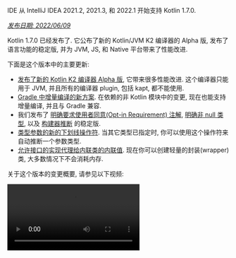 [//]: # (title: Kotlin 1.7.0 版中的新功能)

<tldr>
   <p>IDE 从 IntelliJ IDEA 2021.2, 2021.3, 和 2022.1 开始支持 Kotlin 1.7.0.</p>
</tldr>

_[发布日期: 2022/06/09](releases.md#release-details)_

Kotlin 1.7.0 已经发布了. 它公布了新的 Kotlin/JVM K2 编译器的 Alpha 版,
发布了语言功能的稳定版, 并为 JVM, JS, 和 Native 平台带来了性能改进.

下面是这个版本中的主要更新:

* [发布了新的 Kotlin K2 编译器 Alpha 版](#new-kotlin-k2-compiler-for-the-jvm-in-alpha),
  它带来很多性能改进. 这个编译器只能用于 JVM, 并且所有的编译器 plugin, 包括 kapt, 都不能使用.
* [Gradle 中增量编译的新方案](#a-new-approach-to-incremental-compilation).
  在依赖的非 Kotlin 模块中的变更, 现在也能支持增量编译, 并且与 Gradle 兼容.
* 我们发布了 [明确要求使用者同意(Opt-in Requirement) 注解](#stable-opt-in-requirements), [明确非 null 类型](#stable-definitely-non-nullable-types),
  以及 [构建器推断](#stable-builder-inference) 的稳定版.
* [类型参数的新的下划线操作符](#underscore-operator-for-type-arguments).
  当其它类型已指定时, 你可以使用这个操作符来自动推断一个参数类型.
* [允许接口的实现代理给内联类的内联值](#allow-implementation-by-delegation-to-an-inlined-value-of-an-inline-class).
  现在你可以创建轻量的封装(wrapper)类, 大多数情况下不会消耗内存.

关于这个版本的变更概要, 请参见以下视频:

<video src="https://youtu.be/54WEfLKtCGk" title="Kotlin 1.7.0 版中的新功能"/>

## JVM 平台的新的 Kotlin K2 编译器 (Alpha 版) {id="new-kotlin-k2-compiler-for-the-jvm-in-alpha"}

这个 Kotlin 发布版引入了新的 Kotlin K2 编译器的 **Alpha** 版.
新的编译器致力于提升新的语言功能的开发速度, 同一 Kotlin 支持的所有平台, 带来性能改进,
并为编译器扩展提供 API.

关于新编译器, 以及它的益处, 我们发布了一些详细解释:

* [Kotlin 新编译器之路](https://www.youtube.com/watch?v=iTdJJq_LyoY)
* [K2 编译器: 概要介绍](https://www.youtube.com/watch?v=db19VFLZqJM)

需要指出, 在新的 K2 编译器 Alpha 版中, 我们主要集中于性能改进, 并且它只能用于 JVM 项目.
它不支持 Kotlin/JS, Kotlin/Native, 以及其它跨平台项目, 并且所有的编译器 plugin, 包括 [kapt](kapt.md), 都不能使用.

在我们的内部项目中进行的评测结果非常优异:

| 项目            | 现在的 Kotlin 编译器性能 | 新 K2 Kotlin 编译器性能  | 性能提升|
|---------------|------------------|--------------------|--------|
| Kotlin        | 2.2 KLOC/s       | 4.8 KLOC/s         | ~ 2.2倍 |
| YouTrack      | 1.8 KLOC/s       | 4.2 KLOC/s         | ~ 2.3倍 |
| IntelliJ IDEA | 1.8 KLOC/s       | 3.9 KLOC/s         | ~ 2.2倍 |
| Space         | 1.2 KLOC/s       | 2.8 KLOC/s         | ~ 2.3倍 |

> 这里的 KLOC/s 性能数字表示编译器每秒处理的千行代码数.
>
{style="tip"}

你可以在你的 JVM 项目中查看性能提升, 并与旧编译器的结果进行比较.
要启用 Kotlin K2 编译器, 请使用以下编译器选项:

```bash
-Xuse-k2
```

此外, K2 编译器还 [包括很多 bug 修正](https://youtrack.jetbrains.com/issues/KT?q=tag:%20FIR-preview-qa%20%23Resolved).
请注意, 就连这个列表中的状态为 **State: Open** 的问题, 在 K2 中事实上也被修正了.

Kotlin 的下一个发布版本将会改进 K2 编译器的稳定性, 并提供更多功能, 敬请期待!

如果你使用 Kotlin K2 编译器时遇到任何性能问题, 请 [向我们的问题追踪系统提交报告](https://kotl.in/issue).

## 语言功能

Kotlin 1.7.0 引入的新的语言功能, 支持通过代理实现接口, 以及新的类型参数的下划线操作符.
此外, 对于以前版本中引入的几个语言功能预览版, Kotlin 1.7.0 还发布了它们的稳定版:

* [接口的实现代理给内联类的内联值](#allow-implementation-by-delegation-to-an-inlined-value-of-an-inline-class)
* [类型参数的下划线操作符](#underscore-operator-for-type-arguments)
* [构建器推断的稳定版](#stable-builder-inference)
* [明确要求使用者同意(Opt-in Requirement)的稳定版](#stable-opt-in-requirements)
* [明确非 null 类型的稳定版](#stable-definitely-non-nullable-types)

### 允许接口的实现代理给内联类的内联值 {id="allow-implementation-by-delegation-to-an-inlined-value-of-an-inline-class"}

如果你想要对一个值或一个类实例创建一个轻量的封装(wrapper), 就需要手动实现所有的接口方法.
通过代理实现结构解决了这个问题, 但在 1.7.0 之前不能用于内联类.
这个限制现在已经解决了, 现在你可以创建轻量的封装, 大多数情况下不会消耗内存.

```kotlin
interface Bar {
    fun foo() = "foo"
}

@JvmInline
value class BarWrapper(val bar: Bar): Bar by bar

fun main() {
    val bw = BarWrapper(object: Bar {})
    println(bw.foo())
}
```

### 类型参数的下划线操作符 {id="underscore-operator-for-type-arguments"}

Kotlin 1.7.0 为类型参数引入了一个下划线操作符, `_`. 当其它类型已指定时, 你可以使用它来自动推断一个类型参数:

```kotlin
abstract class SomeClass<T> {
    abstract fun execute(): T
}

class SomeImplementation : SomeClass<String>() {
    override fun execute(): String = "Test"
}

class OtherImplementation : SomeClass<Int>() {
    override fun execute(): Int = 42
}

object Runner {
    inline fun <reified S: SomeClass<T>, T> run(): T {
        return S::class.java.getDeclaredConstructor().newInstance().execute()
    }
}

fun main() {
    // T 被推断为 String, 因为 SomeImplementation 继承自 SomeClass<String>
    val s = Runner.run<SomeImplementation, _>()
    assert(s == "Test")

    // T 被推断为 Int, 因为 OtherImplementation 继承自 SomeClass<Int>
    val n = Runner.run<OtherImplementation, _>()
    assert(n == 42)
}
```

> 你可以在参数列表中的任何位置使用下划线操作符来推断一个类型参数.
>
{style="note"}

### 构建器推断的稳定版 {id="stable-builder-inference"}

构建器推断是一种特殊的类型推断, 在调用泛型构建器函数时非常有用.
它可以帮助编译器, 利用一个调用的 Lambda 表达式参数之内的其它调用的类型信息, 推断这个调用本身的类型参数.

过去, [在 1.6.0 中引入](whatsnew16.md#changes-to-builder-inference) 了编译器选项 `-Xenable-builder-inference`.
从 1.7.0 开始, 不需要指定这个编译器选项, 如果通常的类型推断对一个类型无法得到足够的信息, 构建器推断会自动启用.

参见 [如何编写自定义的泛型构建器](using-builders-with-builder-inference.md).

### 明确要求使用者同意(Opt-in Requirement)的稳定版 {id="stable-opt-in-requirements"}

[明确要求使用者同意(Opt-in Requirement)](opt-in-requirements.md) 现在升级为 [稳定版](components-stability.md),
并且不再需要额外的编译器配置.

在 1.7.0 之前, opt-in 功能本身要求参数 `-opt-in=kotlin.RequiresOptIn` 来关闭警告信息.
现在不再需要了; 但是, 你仍然可以使用编译器参数 `-opt-in`,
[在模块范围内](opt-in-requirements.md#module-wide-opt-in) 同意使用其他注解.

### 明确非 null 类型的稳定版 {id="stable-definitely-non-nullable-types"}

在 Kotlin 1.7.0 中, 明确非 null 类型升级为 [稳定版](components-stability.md).
在扩展泛型的 Java 类和接口时, 这个功能提供了更好的互操作性.

你可以使用新的语法 `T & Any`, 在使用端将一个泛型类型参数标记为明确非 null.
这个语法来自 [交叉类型(Intersection Types)](https://en.wikipedia.org/wiki/Intersection_type) 的标记形式,
并且现在 `&` 左侧必须是上界可为 null 的类型参数, 右侧必须是非 null 的 `Any`:

```kotlin
fun <T> elvisLike(x: T, y: T & Any): T & Any = x ?: y

fun main() {
    // OK
    elvisLike<String>("", "").length
    // 错误: 'null' 不能作为一个非 null 类型的值
    elvisLike<String>("", null).length

    // OK
    elvisLike<String?>(null, "").length
    // 错误: 'null' 不能作为一个非 null 类型的值
    elvisLike<String?>(null, null).length
}
```

关于明确非 null 类型, 详情请参见
[这个 KEEP](https://github.com/Kotlin/KEEP/blob/c72601cf35c1e95a541bb4b230edb474a6d1d1a8/proposals/definitely-non-nullable-types.md).

## Kotlin/JVM

这个发布版带来了对 Kotlin/JVM 编译器的性能改进, 以及一个新的编译器 选项.
此外, 对函数式接口构造器的可调用引用升级为稳定版.
注意, 从 1.7.0 开始, Kotlin/JVM 的默认编译目标版本是 `1.8`.

* [编译器性能优化](#compiler-performance-optimizations)
* [新的编译器选项 `-Xjdk-release`](#new-compiler-option-xjdk-release)
* [对函数式接口构造器的可调用引用: 稳定版](#stable-callable-references-to-functional-interface-constructors)
* [删除了 JVM 编译目标版本 1.6](#removed-jvm-target-version-1-6)

### 编译器性能优化 {id="compiler-performance-optimizations"}

Kotlin 1.7.0 引入了对 Kotlin/JVM 编译器的性能改进.
根据我们的评测, 编译时间与 Kotlin 1.6.0 相比 [平均缩减了 10%](https://youtrack.jetbrains.com/issue/KT-48233/Switching-to-JVM-IR-backend-increases-compilation-time-by-more-t#focus=Comments-27-6114542.0-0).
由于字节码后期处理的改进, 大量使用内联函数的项目, 比如
[使用 `kotlinx.html` 的项目](https://youtrack.jetbrains.com/issue/KT-51416/Compilation-of-kotlinx-html-DSL-should-still-be-faster),
编译速度会变得更快.

### 新的编译器选项: -Xjdk-release {id="new-compiler-option-xjdk-release"}

Kotlin 1.7.0 添加了新的编译器选项, `-Xjdk-release`.
这个选项类似于 [javac 的命令行选项 `--release`](http://openjdk.java.net/jeps/247).
`-Xjdk-release` 选项控制编译目标的字节码版本, 并将 classpath 中的 JDK 的 API 限制为指定的 Java 版本.
比如, `kotlinc -Xjdk-release=1.8` 不会允许引用 `java.lang.Module`, 即使依赖项中的 JDK 是 9 或更高版本.

> 这个选项 [不保证](https://youtrack.jetbrains.com/issue/KT-29974) 对所有的 JDK 分发版都有效.
>
{style="note"}

请在
[这个 YouTrack ticket](https://youtrack.jetbrains.com/issue/KT-29974/Add-a-compiler-option-Xjdk-release-similar-to-javac-s-release-to)
中留下你的反馈.

### 对函数式接口构造器的可调用引用: 稳定版 {id="stable-callable-references-to-functional-interface-constructors"}

对函数式接口构造器的 [可调用的引用](reflection.md#callable-references) 现在升级为 [稳定版](components-stability.md).
请参见, 如何从一个带构造器函数的接口
[迁移](fun-interfaces.md#migration-from-an-interface-with-constructor-function-to-a-functional-interface)
到一个使用可调用引用的函数式接口.

如果你遇到问题, 请在这个 [YouTrack](https://youtrack.jetbrains.com/newissue?project=kt) 中提交报告.

### 删除了 JVM 编译目标版本 1.6 {id="removed-jvm-target-version-1-6"}

对 Kotlin/JVM 的默认编译目标版本现在是 `1.8`. 编译目标版本 `1.6` 已被删除.

请迁移到 JVM 编译目标 1.8 或更高版本.
关于如何更新 JVM 编译目标版本, 请参见:

* [Gradle](gradle-compiler-options.md#attributes-specific-to-jvm)
* [Maven](maven.md#attributes-specific-to-jvm)
* [命令行编译器](compiler-reference.md#jvm-target-version)

## Kotlin/Native

Kotlin 1.7.0 包括 与 Objective-C 和 Swift 交互性的变更, 并且将以前的发布版中引入的功能升级为稳定版.
还带来了对新的内存管理器的性能改进, 以及其他更新:

* [对新的内存管理器的性能改进](#performance-improvements-for-the-new-memory-manager)
* [对 JVM 和 JS IR 后端统一的编译器 plugin ABI](#unified-compiler-plugin-abi-with-jvm-and-js-ir-backends)
* [支持独立的 Android 可执行文件](#support-for-standalone-android-executables)
* [与 Swift async/await 交互: 返回 `Void` 而不是 `KotlinUnit`](#interop-with-swift-async-await-returning-void-instead-of-kotlinunit)
* [禁止未声明的异常通过 Objective-C 桥](#prohibited-undeclared-exceptions-through-objective-c-bridges)
* [与 CocoaPods 集成的改进](#improved-cocoapods-integration)
* [修改 Kotlin/Native 编译器的下载 URL](#overriding-the-kotlin-native-compiler-download-url)

### 对新的内存管理器的性能改进 {id="performance-improvements-for-the-new-memory-manager"}

> 新的 Kotlin/Native 内存管理器现在是 [Alpha 版](components-stability.md).
> 将来它可能发生不兼容的变化, 并需要手工迁移.
> 希望你能通过我们的 [问题追踪系统](https://youtrack.jetbrains.com/issue/KT-48525) 提供你的反馈意见.
>
{style="note"}

新的内存管理器还处于 Alpha 版, 但它在稳步的向 [稳定版](components-stability.md) 发展.
这个发布版带来了对新的内存管理器显著的性能改进, 尤其是垃圾收集(GC)功能.
具体来说, [在 1.6.20 中引入](whatsnew1620.md) 的 sweep phase 的并发实现, 现在默认启用了.
这个功能可以帮助减少 GC 执行时的应用程序暂停时间. 新的 GC 时间调度器能够更好的选择 GC 频率, 尤其是对更大的 heap 内存.

此外, 我们还特别优化了 debug 版二进制文件, 确保在内存管理器的实现代码中使用了适当的优化级别和链接时优化.
根据我们的测算, 对 debug 版二进制文件, 这些改进帮助我们改善了执行时间大约 30%.

请在你的项目中试用新的内存管理器, 看看它的效果如何,
并通过我们的 [问题追踪系统](https://youtrack.jetbrains.com/issue/KT-48525) 提供你的反馈意见.

### 对 JVM 和 JS IR 后端统一的编译器 plugin ABI {id="unified-compiler-plugin-abi-with-jvm-and-js-ir-backends"}

从 Kotlin 1.7.0 开始, Kotlin Multiplatform Gradle plugin 对 Kotlin/Native 默认使用内嵌的编译器 jar.
这个功能作为实验性功能 [在 1.6.0 中引入](whatsnew16.md#unified-compiler-plugin-abi-with-jvm-and-js-ir-backends),
现在它已经升级为稳定版, 可以使用了.

这个改进对于库的作者非常方便, 因为它改进了编译器 plugin 的开发体验.
在这个发布版之前, 你必须为 Kotlin/Native 提供单独的 artifact,
现在, 对 Native 和其他支持的平台, 你可以使用相同的编译器 plugin artifact.

> 这个功能可能需要 plugin 开发者对他们既有的 plugin 进行一些迁移步骤.
>
> 关于如何为这个更新调整你的 plugin, 请参见这个 [YouTrack issue](https://youtrack.jetbrains.com/issue/KT-48595).
>
{style="warning"}

### 支持独立的 Android 可执行文件 {id="support-for-standalone-android-executables"}

Kotlin 1.7.0 对 Android Native 编译目标生成标准的可执行文件提供了完全的支持.
这个功能 [在 1.6.20 中引入](whatsnew1620.md#support-for-standalone-android-executables), 现在已默认启用.

如果你想要退回到以前的行为, 让 Kotlin/Native 生成共用的库, 请使用以下设置:

```kotlin
binaryOptions["androidProgramType"] = "nativeActivity"
```

### 与 Swift async/await 交互: 返回 `Void` 而不是 `KotlinUnit` {id="interop-with-swift-async-await-returning-void-instead-of-kotlinunit"}

在 Swift 中, Kotlin `suspend` 函数现在返回 `Void` 类型而不是 `KotlinUnit`.
这是与 Swift 的 `async`/`await` 交互功能改进后的结果.
这个功能 [在 1.6.20 中引入](whatsnew1620.md#interop-with-swift-async-await-returning-void-instead-of-kotlinunit),
这个发布版中会默认启用.

你不再需要使用 `kotlin.native.binary.unitSuspendFunctionObjCExport=proper` 属性来对这样的函数返回适当的类型.

### 禁止未声明的异常通过 Objective-C 桥 {id="prohibited-undeclared-exceptions-through-objective-c-bridges"}

当你从 Swift/Objective-C 代码调用 Kotlin 代码时(或者反过来), 如果这个代码抛出一个异常, 它应该被异常发生处的代码来处理,
除非你明确的允许异常经过适当的转换后在语言之间传递(比如, 使用 `@Throws` 注解).

在以前的版本中, Kotlin 的行为不太正确, 某些情况下, 未声明的异常可以从一种语言"泄露"到另一种语言.
Kotlin 1.7.0 修正了这个问题, 现在这样的情况会导致程序终止.

因此, 比如, 如果在 Kotlin 中你有一个 Lambda 表达式 `{ throw Exception() }`, 并从 Swift 调用它,
在 Kotlin 1.7.0 中, 程序会在异常到达 Swift 代码时立即终止.
在以前的 Kotlin 版本中, 这样的异常可以泄露到 Swift 代码中.

`@Throws` 注解会继续向以前一样工作.

### 与 CocoaPods 集成的改进 {id="improved-cocoapods-integration"}

从 Kotlin 1.7.0 开始, 如果想要在你的项目中集成 CocoaPods, 不再需要安装 `cocoapods-generate` plugin.

在以前的版本中, 你需要安装 CocoaPods 依赖项管理器和 `cocoapods-generate` plugin 才能使用 CocoaPods,
比如, 用来在 Kotlin Multiplatform Mobile 项目中管理
[iOS 依赖项](multiplatform-ios-dependencies.md#with-cocoapods).

现在设置与 CocoaPods 的集成变得更加简单, 而且我们解决了 `cocoapods-generate` 不能在 Ruby 3 和更高版本上安装的问题.
现在还支持最新的 Ruby 版本, 它在 Apple M1 上工作得更好.

关于如何设置环境, 请参见 [设置与 CocoaPods 的集成](native-cocoapods.md#set-up-an-environment-to-work-with-cocoapods).

### 修改 Kotlin/Native 编译器的下载 URL {id="overriding-the-kotlin-native-compiler-download-url"}

从 Kotlin 1.7.0 开始, 你可以定制 Kotlin/Native 编译器的下载 URL.
当 CI 环境禁止使用外部链接时, 这个功能会很有用.

默认的起始 URL 是 `https://download.jetbrains.com/kotlin/native/builds`, 如果要修改, 请使用以下 Gradle 属性:

```none
kotlin.native.distribution.baseDownloadUrl=https://example.com
```

> 下载器会向这个起始 URL 添加 native 版本和编译目标 OS, 确保下载到实际的编译器发布版.
>
{style="note"}

## Kotlin/JS

Kotlin/JS 包括对 [JS IR 编译器后端](js-ir-compiler.md) 的更多改进, 以及改善你的开发体验的其他更新:

* [对新的 IR 后端的性能改进](#performance-improvements-for-the-new-ir-backend)
* [使用 IR 时对成员名称极简化(Minification)](#minification-for-member-names-when-using-ir)
* [在 IR 后端中使用 polyfill 支持旧的浏览器](#support-for-older-browsers-via-polyfills-in-the-ir-backend)
* [从 js 表达式动态装载 JavaScript 模块](#dynamically-load-javascript-modules-from-js-expressions)
* [为 JavaScript 测试运行器指定环境变量](#specify-environment-variables-for-javascript-test-runners)

### 对新的 IR 后端的性能改进 {id="performance-improvements-for-the-new-ir-backend"}

这个发布版包含一些大的更新, 可以改进你的开发体验:

* Kotlin/JS 增量编译的性能得到了显著改善. 它可以花费更少的时间来构建你的 JS 项目.
  大多数情况下, 增量重构建现在应该大致和旧的后端差不多.
* Kotlin/JS 最终 bundle 占用更少的空间, 因为我们大大缩减了最终 artifact 的大小.
  对一些大型项目, 我们的评测显示产品 bundle 大小与旧的后端相比缩减了 20%.
* 对接口的类型检查有了数量级程度的改进.
* Kotlin 生成更加高质量的 JS 代码

### 使用 IR 时对成员名称极简化(Minification) {id="minification-for-member-names-when-using-ir"}

Kotlin/JS IR 编译器现在会使用它的内部信息, 分析你的 Kotlin 类和函数的关系, 进行更加高效的极简化, 缩短函数, 属性, 以及类的名称.
这样可以缩减最终产生的捆绑的应用程序大小.

当你在 production 模式下构建 Kotlin/JS 应用程序时, 会自动进行这样的极简化, 并且这个功能默认启用.
如果要禁用成员名称极简化, 请使用 `-Xir-minimized-member-names` 编译器 flag:

```kotlin
kotlin {
    js(IR) {
        compilations.all {
            compileKotlinTask.kotlinOptions.freeCompilerArgs += listOf("-Xir-minimized-member-names=false")
        }
    }
}
```

### 在 IR 后端中使用 polyfill 支持旧的浏览器 {id="support-for-older-browsers-via-polyfills-in-the-ir-backend"}

Kotlin/JS 的 IR 编译器后端现在包含与旧后端相同的 polyfill.
Kotlin 标准库使用的 ES2015 中的方法在旧浏览器上并不全部支持, 包含这些 polyfill, 可以让使用新编译器编译的代码能够在旧浏览器上正确运行.
只有被项目实际使用到的 polyfill 才会包含到最终的 bundle 中, 这样可以尽量减少对 bundle 大小的影响.

在使用 IR 编译器时, 这个功能会默认启用, 你不需要对它进行配置.

### 从 js 表达式动态装载 JavaScript 模块 {id="dynamically-load-javascript-modules-from-js-expressions"}

使用 JavaScript 模块时, 大多数应用程序使用静态导入, 具体的使用方法请参见 [JavaScript 模块集成](js-modules.md).
但是, Kotlin/JS 过去缺少一种机制, 在你的应用程序运行时动态的装载 JavaScript 模块.

从 Kotlin 1.7.0 开始, 在 `js` 代码段内, 支持使用 JavaScript 中的 `import` 语句,
因此你可以在运行时动态的将包引入到你的应用程序中:

```kotlin
val myPackage = js("import('my-package')")
```

### 为 JavaScript 测试运行器指定环境变量 {id="specify-environment-variables-for-javascript-test-runners"}

为了对 Node.js 包的解析进行微调, 或者向 Node.js 测试代码传递外部信息,
现在你可以指定供 JavaScript 测试运行器使用的环境变量.
要定义一个环境变量, 请在你的构建脚本的 `testTask` 代码段之内, 使用 `environment()` 函数, 参数是一个 键-值对:

```kotlin
kotlin {
    js {
        nodejs {
            testTask {
                environment("key", "value")
            }
        }
    }
}
```

## 标准库

在 Kotlin 1.7.0 中, 标准库有了大量的变更和改进.
引入了新的功能, 将实验性功能升级到稳定版,
还对 Native, JS, 和 JVM 平台统一了对命名捕获组(Named Capturing Group)的支持:

* [集合函数 min() 和 max() 返回非 null 值](#min-and-max-collection-functions-return-as-non-nullable)
* [在明确指定的下标处查找正规表达式匹配](#regular-expression-matching-at-specific-indices)
* [延长对旧的语言和 API 版本的支持](#extended-support-for-previous-language-and-api-versions)
* [通过反射访问注解](#access-to-annotations-via-reflection)
* [深度递归(Deep Recursive) 函数升级为稳定版](#stable-deep-recursive-functions)
* [对默认的时间源(Time Source)使用基于内联类的时间标记器(Time mark)](#time-marks-based-on-inline-classes-for-default-time-source)
* [对 Java Optionals 的新的扩展函数(实验性功能)](#new-experimental-extension-functions-for-java-optionals)
* [在 JS 和 Native 中支持命名捕获组(Named Capturing Group)](#support-for-named-capturing-groups-in-js-and-native)

### 集合函数 min() 和 max() 返回非 null 值 {id="min-and-max-collection-functions-return-as-non-nullable"}

在 [Kotlin 1.4.0](whatsnew14.md) 中, 我们将集合函数 `min()` 和 `max()` 重命名为 `minOrNull()` 和 `maxOrNull()`.
这些新名称更好的反应函数的行为 – 如果接受者集合为空, 则返回 null.
还有助于让 Kotlin 集合 API 的函数行为与命名规约保持整体一致.

对函数 `minBy()`, `maxBy()`, `minWith()`, 和 `maxWith()` 也是如此,
在 Kotlin 1.4.0 中, 所有这些函数都有了对应的 *OrNull() 同义函数.
被这个变更影响的旧函数, 已被逐渐废弃.

Kotlin 1.7.0 重新引入了原来的函数名称, 但返回类型为非 null.
新的 `min()`, `max()`, `minBy()`, `maxBy()`, `minWith()`, 和 `maxWith()` 函数,
现在会严格的返回集合元素, 或抛出一个异常.

```kotlin
fun main() {
    val numbers = listOf<Int>()
    println(numbers.maxOrNull()) // 返回 "null"
    println(numbers.max()) // 抛出异常: "Exception in... Collection is empty."
}
```

### 在明确指定的下标处查找正规表达式匹配 {id="regular-expression-matching-at-specific-indices"}

[在 1.5.30 中引入](whatsnew1530.md#matching-with-regex-at-a-particular-position)
的 `Regex.matchAt()` 和 `Regex.matchesAt()` 函数现在升级为稳定版.
这些函数提供了一种方法, 在一个 `String` 或 `CharSequence` 中的一个指定的位置, 检查正规表达式是否存在一个完整的匹配.

`matchesAt()` 检查一个匹配, 并返回一个 boolean 结果:

```kotlin
fun main() {
    val releaseText = "Kotlin 1.7.0 is on its way!"
    // 正规表达式: 一个数字, 点号, 一个数字, 点号, 一个或多个数字
    val versionRegex = "\\d[.]\\d[.]\\d+".toRegex()

    println(versionRegex.matchesAt(releaseText, 0)) // 输出结果为 "false"
    println(versionRegex.matchesAt(releaseText, 7)) // 输出结果为 "true"
}
```

`matchAt()` 如果找到匹配结果, 则返回匹配结果 , 如果没有找到匹配结果, 则返回 `null`:

```kotlin
fun main() {
    val releaseText = "Kotlin 1.7.0 is on its way!"
    val versionRegex = "\\d[.]\\d[.]\\d+".toRegex()

    println(versionRegex.matchAt(releaseText, 0)) // 输出结果为 "null"
    println(versionRegex.matchAt(releaseText, 7)?.value) // 输出结果为 "1.7.0"
}
```

希望你能通过这个 [YouTrack issue](https://youtrack.jetbrains.com/issue/KT-34021) 提供你的反馈意见.

### 延长对旧的语言和 API 版本的支持 {id="extended-support-for-previous-language-and-api-versions"}

为了支持库的作者开发库供更多旧版本的 Kotlin 使用, 也为了处理快速增长的 Kotlin 主发布版本,
我们延长了对旧的语言和 API 版本的支持.

在 Kotlin 1.7.0 中, 我们支持 3 个版本前的语言和 API 版本, 而不是 2 个.
因此使用 Kotlin 1.7.0 支持开发库, 最低供 Kotlin 1.4.0 版本使用.
关于向后兼容性, 详情请参见 [兼容性模式](compatibility-modes.md).

### 通过反射访问注解 {id="access-to-annotations-via-reflection"}

[在 1.6.0 中引入](whatsnew16.md#repeatable-annotations-with-runtime-retention-for-1-8-jvm-target)
的扩展函数
[KAnnotatedElement.findAnnotations()](https://kotlinlang.org/api/latest/jvm/stdlib/kotlin.reflect.full/find-annotations.html),
现在升级为 [稳定版](components-stability.md).
这个 [反射](reflection.md)
函数对一个元素返回一个指定类型的所有注解, 包括单独使用的注解和重复的注解.

```kotlin
@Repeatable
annotation class Tag(val name: String)

@Tag("First Tag")
@Tag("Second Tag")
fun taggedFunction() {
    println("I'm a tagged function!")
}

fun main() {
    val x = ::taggedFunction
    val foo = x as KAnnotatedElement
    println(foo.findAnnotations<Tag>()) // 输出结果为: [@Tag(name=First Tag), @Tag(name=Second Tag)]
}
```

### 深度递归(Deep Recursive) 函数升级为稳定版 {id="stable-deep-recursive-functions"}

从 [Kotlin 1.4.0](https://blog.jetbrains.com/kotlin/2020/07/kotlin-1-4-rc-debugging-coroutines/#Defining_deep_recursive_functions_using_coroutines) 开始,
深度递归(Deep Recursive)函数作为实验性功能引入, 现在在 Kotlin 1.7.0 中升级为 [稳定版](components-stability.md).
使用 `DeepRecursiveFunction`, 你可以定义一个函数, 让它的调用栈保存在 heap 内存中, 而不是使用实际的调用栈.
因此你可以运行非常深的递归计算. 要调用一个深度递归函数, 只需要 `invoke` 它.

在这个示例中, 一个深度递归函数用来递归的计算一个二叉树的深度.
虽然这个示例函数递归的调用它自身 100,000 次, 也不会抛出 `StackOverflowError`:

```kotlin
class Tree(val left: Tree?, val right: Tree?)

val calculateDepth = DeepRecursiveFunction<Tree?, Int> { t ->
    if (t == null) 0 else maxOf(
        callRecursive(t.left),
        callRecursive(t.right)
    ) + 1
}

fun main() {
    // 生成一个深度为 100_000 的树
    val deepTree = generateSequence(Tree(null, null)) { prev ->
        Tree(prev, null)
    }.take(100_000).last()

    println(calculateDepth(deepTree)) // 输出结果为: 100000
}
```

如果你的递归深度超过 1000 次调用, 就可以考虑在你的代码中使用深度递归函数.

### 对默认的时间源(Time Source)使用基于内联类的时间标记器(Time mark) {id="time-marks-based-on-inline-classes-for-default-time-source"}

Kotlin 1.7.0 改善了时间测量功能的性能, 方法是将 `TimeSource.Monotonic` 返回的时间标记器(Time mark) 改为内联的值类.
因此, 调用 `markNow()`, `elapsedNow()`, `measureTime()`, 和 `measureTimedValue()` 之类的函数,
不会为它们的 `TimeMark` 实例包装类分配内存.
尤其是在测量一个热点部分中的一段代码时, 这个功能可以减少测量对性能的影响:

```kotlin
@OptIn(ExperimentalTime::class)
fun main() {
    val mark = TimeSource.Monotonic.markNow() // 返回的 `TimeMark` 是内联类
    val elapsedDuration = mark.elapsedNow()
}
```

> 只有当获得 `TimeMark` 时所用的时间源(Time Source), 可以静态的确定为是 `TimeSource.Monotonic` 时, 这个优化才起作用.
>
{style="note"}

### 对 Java Optionals 的新的扩展函数(实验性功能) {id="new-experimental-extension-functions-for-java-optionals"}

Kotlin 1.7.0 带来了新的便利函数, 可以简化 Java 中的 `Optional` 类的使用.
这些新函数可以用来在 JVM 上解封和转换 optional 对象, 让使用 Java API 更加简洁.

通过使用扩展函数 `getOrNull()`, `getOrDefault()`, 和 `getOrElse()`,
如果 `Optional` 的值存在, 可以让你得到这个值. 否则, 你会分别得到 `null`, 一个默认值, 或由一个函数返回的值:

```kotlin
val presentOptional = Optional.of("I'm here!")

println(presentOptional.getOrNull())
// 输出结果为: "I'm here!"

val absentOptional = Optional.empty<String>()

println(absentOptional.getOrNull())
// 输出结果为: null
println(absentOptional.getOrDefault("Nobody here!"))
// 输出结果为: "Nobody here!"
println(absentOptional.getOrElse {
    println("Optional was absent!")
    "Default value!"
})
// 输出结果为: "Optional was absent!"
// 输出结果为: "Default value!"
```

使用扩展函数 `toList()`, `toSet()`, 和 `asSequence()`,
如果 `Optional` 有值, 会将值转换为一个 List, Set, 或 Sequence, 否则返回一个空集合.
扩展函数 `toCollection()` 会将 `Optional` 的值添加到一个已经存在的目标集合中:

```kotlin
val presentOptional = Optional.of("I'm here!")
val absentOptional = Optional.empty<String>()
println(presentOptional.toList() + "," + absentOptional.toList())
// 输出结果为: ["I'm here!"], []
println(presentOptional.toSet() + "," + absentOptional.toSet())
// 输出结果为: ["I'm here!"], []
val myCollection = mutableListOf<String>()
absentOptional.toCollection(myCollection)
println(myCollection)
// 输出结果为: []
presentOptional.toCollection(myCollection)
println(myCollection)
// 输出结果为: ["I'm here!"]
val list = listOf(presentOptional, absentOptional).flatMap { it.asSequence() }
println(list)
// 输出结果为: ["I'm here!"]
```

在 Kotlin 1.7.0 中, 这些扩展函数作为实验性功能引入.
关于 `Optional` 的扩展, 更多详情请参见 [这个 KEEP](https://github.com/Kotlin/KEEP/pull/291).
和往常一样, 欢迎在 [Kotlin 问题追踪系统](https://kotl.in/issue) 中反馈你的意见.

### 在 JS 和 Native 中支持命名捕获组(Named Capturing Group) {id="support-for-named-capturing-groups-in-js-and-native"}

从 Kotlin 1.7.0 开始, 命名捕获组(Named Capturing Group) 不仅在 JVM 上支持, 而且在 JS 和 Native 平台也支持了.

要为一个捕获组指定一个名称, 请在你的正规表达式中使用 (`?<name>group`) 语法.
要得到被这个组匹配的文本, 请调用新引入的函数
[`MatchGroupCollection.get()`](https://kotlinlang.org/api/latest/jvm/stdlib/kotlin.text/get.html),
参数是组的名称.

#### 通过名称获取匹配的组的值

我们来看看这个示例, 它匹配城市的座标. 要得到正规表达式匹配的组的集合,
请使用 [`groups`](https://kotlinlang.org/api/latest/jvm/stdlib/kotlin.text/-match-result/groups.html).
比较一下得到组的两种方法, 一种是通过组的编号(下标)来得到, 另一种是通过组的名称来得到,
然后使用 `value` 得到组的内容:

```kotlin
fun main() {
    val regex = "\\b(?<city>[A-Za-z\\s]+),\\s(?<state>[A-Z]{2}):\\s(?<areaCode>[0-9]{3})\\b".toRegex()
    val input = "Coordinates: Austin, TX: 123"
    val match = regex.find(input)!!
    println(match.groups["city"]?.value) // 输出结果为: "Austin" — 通过名称得到组
    println(match.groups[2]?.value) // 输出结果为: "TX" — 通过下标得到组
}
```

#### 命名的反向引用

你现在还可以在反向引用组时使用组的名称. 反向引用会匹配在前面曾经被一个捕获组匹配过的相同的文字.
要使用这个功能, 请在你的正规表达式中使用 `\k<name>` 语法:

```kotlin
fun backRef() {
    val regex = "(?<title>\\w+), yes \\k<title>".toRegex()
    val match = regex.find("Do you copy? Sir, yes Sir!")!!
    println(match.value) // 输出结果为: "Sir, yes Sir"
    println(match.groups["title"]?.value) // 输出结果为: "Sir"
}
```

#### 在替换表达式中使用命名的组

命名的组引用可以与替换表达式一起使用.
比如
[`replace()`](https://kotlinlang.org/api/latest/jvm/stdlib/kotlin.text/-regex/replace.html)
函数, 会使用一个替换表达式替换在输入文本中指定的正规表达式的所有匹配,
以及
[`replaceFirst()`](https://kotlinlang.org/api/latest/jvm/stdlib/kotlin.text/-regex/replace-first.html)
函数, 只替换第一个匹配.

在替换字符串中出现的 `${name}` 会被替换为这个名称对应的捕获组的内容.
你可以比较在替换表达式通过名称和通过下标引用组的方法:

```kotlin
fun dateReplace() {
    val dateRegex = Regex("(?<dd>\\d{2})-(?<mm>\\d{2})-(?<yyyy>\\d{4})")
    val input = "Date of birth: 27-04-2022"
    println(dateRegex.replace(input, "\${yyyy}-\${mm}-\${dd}")) // 输出结果为: "Date of birth: 2022-04-27" — 通过名称引用组
    println(dateRegex.replace(input, "\$3-\$2-\$1")) // 输出结果为: "Date of birth: 2022-04-27" — 通过下标引用组
}
```

## Gradle

这个发布版引入了新的构建报告功能, 支持 Gradle plugin 变体(Variant), 在 kapt 中的新的统计功能, 以及其他很多功能:

* [增量编译的新方案](#a-new-approach-to-incremental-compilation)
* [新功能: 构建报告, 用于追踪编译器性能](#build-reports-for-kotlin-compiler-tasks)
* [对 Gradle 和 Android Gradle plugin 的最小支持版本的变更](#bumping-minimum-supported-versions)
* [支持 Gradle plugin 变体(Variant)](#support-for-gradle-plugin-variants)
* [Kotlin Gradle plugin API 中的更新](#updates-in-the-kotlin-gradle-plugin-api)
* [可以通过通过 plugin API 使用 sam-with-receiver plugin](#the-sam-with-receiver-plugin-is-available-via-the-plugins-api)
* [编译任务中的更新](#changes-in-compile-tasks)
* [新功能: 在 kapt 中, 对每个注解处理器生成的文件的统计](#statistics-of-generated-files-by-each-annotation-processor-in-kapt)
* [废弃了系统属性 kotlin.compiler.execution.strategy](#deprecation-of-the-kotlin-compiler-execution-strategy-system-property)
* [删除了废弃的选项, 方法, 和 plugin](#removal-of-deprecated-options-methods-and-plugins)

### 增量编译的新方案 {id="a-new-approach-to-incremental-compilation"}

> 增量编译的新方案是 [实验性功能](components-stability.md).
> 它随时有可能变更或被删除.
> 需要明确同意使用(Opt-in)(详情请参见下文). 我们鼓励你只为评估目的来使用这个功能,
> 希望你能通过我们的 [问题追踪系统](https://youtrack.jetbrains.com/issues/KT) 提供你的反馈意见.
>
{style="warning"}

在 Kotlin 1.7.0 中, 我们重写了对跨模块变更的增量编译功能.
对发生在依赖的非 Kotlin 模块内的变更, 现在也支持增量编译了,
而且它兼容于 [Gradle 构建缓存](https://docs.gradle.org/current/userguide/build_cache.html).
对编译回避的支持也有了改进.

如果你使用构建缓存, 或在非 Kotlin Gradle 模块中频繁的进行修改, 那么我们期待你会看到新方案的显著改进.
我们对 Kotlin 项目的 `kotlin-gradle-plugin` 模块的测试显示, 对在缓存命中之后的变更, 性能改善超过 80%.

要试用这个新方案, 请在你的 `gradle.properties` 中设置以下选项:

```none
kotlin.incremental.useClasspathSnapshot=true
```

> 增量编译的新方案目前只能用于 JVM 后端和 Gradle 构建系统.
>
{style="note"}

关于增量编译新方案的实现方式, 详情请参见
[这篇 blog](https://blog.jetbrains.com/kotlin/2022/07/a-new-approach-to-incremental-compilation-in-kotlin/).

我们的计划是继续稳定这个技术, 并添加对其他后端(比如 JS)和其他构建系统的支持.
如果你在这个编译体系中遇到任何问题, 或任何奇怪的行为,
欢迎通过 [问题追踪系统](https://youtrack.jetbrains.com/issues/KT) 向我们反馈. 谢谢!

Kotlin 开发组非常感谢
[Ivan Gavrilovic](https://github.com/gavra0), [Hung Nguyen](https://github.com/hungvietnguyen),
[Cédric Champeau](https://github.com/melix), 以及其他外部贡献者提供的帮助.

### 对 Kotlin 编译器任务的构建报告 {id="build-reports-for-kotlin-compiler-tasks"}

> Kotlin 构建报告是 [实验性功能](components-stability.md).
> 它随时有可能变更或被删除.
> 需要使用者同意(Opt-in) (详情见下文).
> 请注意, 只为评估目的来使用这个功能.
> 希望你能通过我们的 [问题追踪系统](https://youtrack.jetbrains.com/issues/KT) 提供你的反馈意见.
>
{style="warning"}

Kotlin 1.7.0 引入了构建报告功能, 帮助追踪编译器的性能.
报告包括不同编译阶段的执行时间, 以及编译不能增量执行的原因.

如果你想要调查编译器任务相关的问题, 构建报告会很方便, 比如:

* Gradle 构建耗费了太多时间, 你想要调查性能低下的根本原因.
* 相同项目的编译时间发生了变化, 有时花费几秒, 有时花费几分钟.

要启用构建报告, 请在 `gradle.properties` 中声明构建报告输出的保存位置:

```none
kotlin.build.report.output=file
```

可以使用以下值 (以及它们的组合):

* `file` 将构建报告保存到本地文件.
* `build_scan` 将构建报告保存到 [build scan](https://scans.gradle.com/) 的 `custom values` 小节.

  > Gradle Enterprise plugin 会限制 custom values 的数量和长度. 在很大的项目中, 有些值可能会丢失.
  >
  {style="note"}

* `http` 通过 HTTP(S) 提交构建报告.
  使用 POST 方法传送 JSON 格式的测量结果. 数据可能在各个版本中发生变化.
  你可以在
  [Kotlin 代码仓库](https://github.com/JetBrains/kotlin/blob/master/libraries/tools/kotlin-gradle-plugin/src/common/kotlin/org/jetbrains/kotlin/gradle/plugin/statistics/CompileStatisticsData.kt)
  中看到传送的数据的当前版本.

有 2 种常见情况, 对长时间运行的编译, 分析构建报告可以帮助你解决问题:

* 构建没有增加运行. 分析原因并解决底层的问题.
* 构建是增加运行, 但耗费了太多时间.
  可以试试重新组织源代码文件 — 把大的文件切分成小文件, 单独的类保存到不同的文件中, 对大的类进行重构, 在不同的文件中声明顶层函数, 等等.

关于新的构建报告功能, 详情请参见 [这篇 blog](https://blog.jetbrains.com/kotlin/2022/06/introducing-kotlin-build-reports/).

欢迎在你的开发环境中试用构建报告. 如果你有任何反馈意见, 遇到任何问题, 或有改进意见,
请通过我们的 [问题追踪系统](https://youtrack.jetbrains.com/newIssue) 报告. 谢谢!

### 提升最小支持版本 {id="bumping-minimum-supported-versions"}

从 Kotlin 1.7.0 开始, Gradle 的最小支持版本是 6.7.1.
我们不得不 [提升版本](https://youtrack.jetbrains.com/issue/KT-49733/Bump-minimal-supported-Gradle-version-to-6-7-1)
以便支持 [Gradle plugin 变体(Variant)](#support-for-gradle-plugin-variants) 以及新的 Gradle API.
将来, 由于有了 Gradle plugin 变体功能, 我们应该不会再需要经常提升最小支持版本.

此外, Android Gradle plugin 的最小支持版本现在是 3.6.4.

### 支持 Gradle plugin 变体(Variant) {id="support-for-gradle-plugin-variants"}

Gradle 7.0 为 Gradle plugin 作者引入了一个新功能
— [带变体的 plugin](https://docs.gradle.org/7.0/userguide/implementing_gradle_plugins.html#plugin-with-variants).
在为 Gradle 7.1 以下版本维护兼容性时, 这个功能使得更容易为新的 Gradle 功能添加支持.
详情请参见 [Gradle 中的变体选择](https://docs.gradle.org/current/userguide/variant_model.html).

使用 Gradle plugin 变体, 我们可以为不同的 Gradle 版本发布不同的 Kotlin Gradle plugin 变体.
目标是要在 `main` 变体中支持基本的 Kotlin 编译, 这个变体对应于最旧的 Gradle 支持版本.
每个变体将会拥有来自对应发布版的 Gradle 功能实现. 最新的变体将会支持最大的 Gradle 功能集.
通过这个方案, 我们可以继续支持旧的 Gradle 版本, 但包含功能限制.

目前, Kotlin Gradle plugin 只有 2 个变体:

* `main` 用于 Gradle 版本 6.7.1–6.9.3
* `gradle70` 用于 Gradle 版本 7.0 以及更高版本

在未来的 Kotlin 发布版中, 我们可能会添加更多变体.

要查看你的构建使用哪个变体, 请启用
[`--info` log 级别](https://docs.gradle.org/current/userguide/logging.html#sec:choosing_a_log_level),
然后在输出日志中查找以 `Using Kotlin Gradle plugin` 开头的字符串, 比如, `Using Kotlin Gradle plugin main variant`.

> 对于 Gradle 中变体选择的一些已知问题, 下面是变通方法:
> * [pluginManagement 中的ResolutionStrategy 不支持有多个变体的 plugin](https://github.com/gradle/gradle/issues/20545)
> * [当一个 plugin 被添加为 `buildSrc` 共通依赖项时, Plugin 变体被忽略](https://github.com/gradle/gradle/issues/20847)
>
{style="note"}

请到 [这个 YouTrack ticket](https://youtrack.jetbrains.com/issue/KT-49227/Support-Gradle-plugins-variants) 提供你的反馈意见.

### Kotlin Gradle plugin API 中的更新 {id="updates-in-the-kotlin-gradle-plugin-api"}

Kotlin Gradle plugin API artifact 有了一些改进:

* 新的接口, 用于带有用户可配置输入的 Kotlin/JVM 和 Kotlin/kapt 任务.
* 一个新的 `KotlinBasePlugin` 接口, 所有的 Kotlin plugin 继承这个接口.
  如果你想要在任何 Kotlin Gradle plugin (JVM, JS, Multiplatform, Native, 以及其他平台) 被应用时触发某些配置动作,
  可以使用这个接口:

  ```kotlin
  project.plugins.withType<org.jetbrains.kotlin.gradle.plugin.KotlinBasePlugin>() {
      // 在这里配置你的动作
  }
  ```
  你可以在
  [这个 YouTrack ticket](https://youtrack.jetbrains.com/issue/KT-48008/Consider-offering-a-KotlinBasePlugin)
  中留下关于 `KotlinBasePlugin` 的反馈.

* 我们完成了 Android Gradle plugin 的基础工作, 让它能够配置 Kotlin 编译,
  因此你不需要在你的构建中添加 Kotlin Android Gradle plugin.
  请参见 [Android Gradle Plugin 发布公告](https://developer.android.com/studio/releases/gradle-plugin),
  查看添加了哪些功能, 并试用它!

### 可以通过 plugin API 使用 sam-with-receiver plugin {id="the-sam-with-receiver-plugin-is-available-via-the-plugins-api"}

[sam-with-receiver 编译器 plugin](sam-with-receiver-plugin.md)
现在可以通过 [Gradle plugins DSL](https://docs.gradle.org/current/userguide/plugins.html#sec:plugins_block) 使用:

```kotlin
plugins {
    id("org.jetbrains.kotlin.plugin.sam.with.receiver") version "$kotlin_version"
}
```

### 编译任务中的更新 {id="changes-in-compile-tasks"}

在这个发布版中, 编译任务也有了很多更新:

* Kotlin 编译任务不再集成 Gradle 的 `AbstractCompile` 任务. 改为只继承 `DefaultTask`.
* `AbstractCompile` 任务拥有 `sourceCompatibility` 和 `targetCompatibility` 输入.
  由于不再继承 `AbstractCompile` 任务, 在 Kotlin 用户的脚本中不再能够使用这些输入.
* `SourceTask.stableSources` 输入不再可用, 你应该使用 `sources` 输入.
  `setSource(...)` 方法仍然可以使用.
* 对于编译所需要的库列表, 所有的编译任务现在使用 `libraries` 输入.
  `KotlinCompile` 任务仍然拥有已废弃的 Kotlin 属性 `classpath`, 将在未来的发布版本中删除.
* 编译任务仍然实现 `PatternFilterable` 接口, 可以过滤 Kotlin 源代码.
  `sourceFilesExtensions` 输入已被删除, 改为使用 `PatternFilterable` 方法.
* 废弃的 `Gradle destinationDir: File` 输出替换为 `destinationDirectory: DirectoryProperty` 输出.
* Kotlin/Native `AbstractNativeCompile` 任务现在继承 `AbstractKotlinCompileTool` 基类.
  这个是迈向将 Kotlin/Native 构建工具集成到所有的其他工具中的第一步.

请在 [这个 YouTrack ticket](https://youtrack.jetbrains.com/issue/KT-32805) 中留下你的反馈意见.

### 在 kapt 中, 对每个注解处理器生成的文件的统计 {id="statistics-of-generated-files-by-each-annotation-processor-in-kapt"}

过去, `kotlin-kapt` Gradle plugin 可以 [对每个处理器报告性能统计](https://github.com/JetBrains/kotlin/pull/4280).
从 Kotlin 1.7.0 开始, 它还可以每个注解处理器报告生成的文件数量统计.

这个功能可以用来追踪构建中是否存在未使用的注解处理器.
你可以使用生成的报告, 查找哪些模块触发了不必要的注解处理器, 然后更新模块, 不再触发这些注解处理器.

要启用统计功能, 需要以下 2 步:

* 在你的 `build.gradle.kts` 中, 将 `showProcessorStats` flag 设置为 `true`:

  ```kotlin
  kapt {
      showProcessorStats = true
  }
  ```

* 在你的 `gradle.properties` 中, 将 `kapt.verbose` Gradle 属性设置为 `true` :

  ```none
  kapt.verbose=true
  ```

> 你还可以使用 [命令行选项 `verbose`](kapt.md#use-in-cli), 启用 verbose 输出.
>
{style="note"}

统计结果会出现在 log 中, 级别为 `info`. 你会看到 `Annotation processor stats:` 行, 之后是每个注解处理器的执行时间统计.
再后面, 将是 `Generated files report:` 行, 之后是每个注解处理器生成的文件数量统计.
比如:

```text
[INFO] Annotation processor stats:
[INFO] org.mapstruct.ap.MappingProcessor: total: 290 ms, init: 1 ms, 3 round(s): 289 ms, 0 ms, 0 ms
[INFO] Generated files report:
[INFO] org.mapstruct.ap.MappingProcessor: total sources: 2, sources per round: 2, 0, 0
```

请在
[这个 YouTrack ticket](https://youtrack.jetbrains.com/issue/KT-51132/KAPT-Support-reporting-the-number-of-generated-files-by-each-ann)
中留下你的反馈意见.

### 废弃了系统属性 kotlin.compiler.execution.strategy {id="deprecation-of-the-kotlin-compiler-execution-strategy-system-property"}

Kotlin 1.6.20 中引入了 [新的属性来定义 Kotlin 编译器的执行策略](whatsnew1620.md#properties-for-defining-kotlin-compiler-execution-strategy).
在 Kotlin 1.7.0 中, 开始了旧系统属性 `kotlin.compiler.execution.strategy` 的废弃周期, 改为使用新的属性.

使用系统属性 `kotlin.compiler.execution.strategy` 时, 你将收到一个警告信息.
这个属性将在将来的发布版中删除. 如果要保留旧的行为, 请将系统属性替换为相同名称的 Gradle 属性.
你在 `gradle.properties` 中可以这样做, 比如:

```none
kotlin.compiler.execution.strategy=out-of-process
```

你也可以使用编译任务属性 `compilerExecutionStrategy`.
详情请参见 [Gradle 章节](gradle-compilation-and-caches.md#defining-kotlin-compiler-execution-strategy).

### 删除了废弃的选项, 方法, 和 plugin {id="removal-of-deprecated-options-methods-and-plugins"}

#### 删除了 useExperimentalAnnotation 方法

在 Kotlin 1.7.0 中, 我们完成了 Gradle 方法 `useExperimentalAnnotation` 的废弃周期.
如果使用一个模块中的一个 API 需要使用者的同意, 请改用 `optIn()`.

比如, 如果你的 Gradle 模块是跨平台模块:

```kotlin
sourceSets {
    all {
        languageSettings.optIn("org.mylibrary.OptInAnnotation")
    }
}
```

详情请参见 Kotlin 中的 [明确要求使用者同意的功能(Opt-in Requirement)](opt-in-requirements.md).

#### 删除了废弃的编译器选项

我们完成了几个编译器选项废弃周期:

* 编译器选项 `kotlinOptions.jdkHome` 在 1.5.30 中被废弃, 在现在的发布版中已被删除.
  如果包含这个选项, Gradle 构建现在会失败.
  我们建议你使用 [Java 工具链](whatsnew1530.md#support-for-java-toolchains), 它从 Kotlin 1.5.30 开始支持.
* 废弃的编译器选项 `noStdlib` 也被删除了.
  Gradle plugin 使用属性 `kotlin.stdlib.default.dependency=true` 来控制是否存在 Kotlin 标准库.

> 编译器参数 `-jdkHome` 和 `-no-stdlib` 仍然可以使用.
>
{style="note"}

#### 删除了废弃的 plugin

在 Kotlin 1.4.0 中, `kotlin2js` 和 `kotlin-dce-plugin` plugin 已被废弃, 并在这个发布版中删除.
请使用新的 `org.jetbrains.kotlin.js` plugin 代替 `kotlin2js`.
如果 [适当配置](javascript-dce.md) Kotlin/JS Gradle plugin, 死代码剔除(Dead Code Elimination, DCE) 功能还会继续工作.

在 Kotlin 1.6.0 中, 我们将 `KotlinGradleSubplugin` 类的废弃级别修改为 `ERROR`.
开发者过去使用这个类来编写编译器 plugin.
在这个发布版中, [这个类已被删除](https://youtrack.jetbrains.com/issue/KT-48831/).
请改为使用 `KotlinCompilerPluginSupportPlugin` 类.

> 最佳实践是在你的整个项目中使用 1.7.0 或更高版本的 Kotlin plugin.
>
{style="tip"}

#### 删除了废弃的 coroutines DSL 选项和属性

我们删除了废弃的 Gradle DSL 选项 `kotlin.experimental.coroutines` 和 `gradle.properties` 中使用的属性 `kotlin.coroutines`.
现在你可以直接使用 _[suspending 函数](coroutines-basics.md#extract-function-refactoring)_
或向你的构建脚本 [添加 `kotlinx.coroutines` 依赖项](gradle-configure-project.md#set-a-dependency-on-a-kotlinx-library).

关于协程, 详情请参见 [协程指南](coroutines-guide.md).

#### 删除了工具链扩展方法中的类型转换

在 Kotlin 1.7.0 之前, 在使用 Kotlin DSL 配置 Gradle 工具链时, 你必须将它类型转换为 `JavaToolchainSpec` 类:

```kotlin
kotlin {
    jvmToolchain {
        (this as JavaToolchainSpec).languageVersion.set(JavaLanguageVersion.of(<MAJOR_JDK_VERSION>)
    }
}
```

现在, 你可以省略 `(this as JavaToolchainSpec)` 部分:

```kotlin
kotlin {
    jvmToolchain {
        languageVersion.set(JavaLanguageVersion.of(<MAJOR_JDK_VERSION>)
    }
}
```

## 迁移到 Kotlin 1.7.0 {id="migrating-to-kotlin-1-7-0"}

### 安装 Kotlin 1.7.0 {id="install-kotlin-1-7-0"}

IntelliJ IDEA 2022.1 和 Android Studio Chipmunk (212) 会自动建议将 Kotlin plugin 更新到 1.7.0.

> 对于 IntelliJ IDEA 2022.2, 和 Android Studio Dolphin (213) 或 Android Studio Electric Eel (221),
> Kotlin plugin 1.7.0 会随之后的 IntelliJ IDEA 和 Android Studios 更新一起发布.
>
{style="note"}

新的命令行编译器可以在 [GitHub 发布页面](https://github.com/JetBrains/kotlin/releases/tag/v1.7.0) 下载.

### 将既有的项目迁移到 Kotlin 1.7.0, 或使用 Kotlin 1.7.0 创建新的项目

* 要将既有的项目迁移到 Kotlin 1.7.0, 请将 Kotlin 版本修改为 `1.7.0`, 然后重新导入你的 Gradle 或 Maven 项目.
  详情请参见 [如何更新到 Kotlin 1.7.0](releases.md#update-to-a-new-release).

* 要使用 Kotlin 1.7.0 创建一个新项目, 请更新 Kotlin plugin, 然后通过 **File** | **New** |
  **Project**, 运行项目向导.

### Kotlin 1.7.0 兼容性指南

Kotlin 1.7.0 是一个 [功能发布版](kotlin-evolution.md#feature-releases-and-incremental-releases),
因此可能带来一些变更, 与你为更早的语言版本编写的代码不能兼容.
关于这样的变更, 详情请参见 [Kotlin 1.7.0 兼容性指南](compatibility-guide-17.md).
